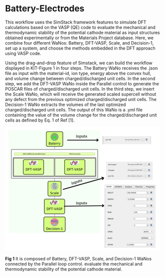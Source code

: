 # Battery-Electrodes

This workflow uses the SimStack framework features to simulate DFT calculations based on the VASP (QE) code to evaluate the mechanical and  thermodynamic stability of the potential cathode material as input structures obtained experimentally or from the Materials Project database. Here, we combine four different WaNos: Battery, DFT-VASP, Scale, and Decision-1, set up a system, and choose the methods embedded in the DFT approach using VASP code. 

Using the drag-and-drop feature of Simstack, we can build the workflow displayed in KIT-Figure 1 in four steps. The Battery WaNo receives the .json file as input with the material-id, ion type, energy above the convex hull, and volume change between charged/discharged unit cells. In the second step, we add the DFT-VASP WaNo inside the Parallel control to generate the POSCAR files of charged/discharged unit cells. In the third step, we insert the Scale WaNo, which will receive the generated scaled supercell without any defect from the previous optimized charged/discharged unit cells. The Decision-1 WaNo extracts the volumes of the last optimized charged/discharged unit cells. The output of this WaNo is a .yml file containing the value of the volume change for the charged/discharged unit cells as defined by Eq. 1 of Ref [1].

![Semantic description of image](Bat-workflow.png)

**Fig 1**  It is composed of Battery, DFT-VASP, Scale, and Decision-1 WaNos connected by the Parallel loop control. evaluate the mechanical and  thermodynamic stability of the potential cathode material.
